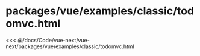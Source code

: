 # packages/vue/examples/classic/todomvc.html

<<< @/docs/Code/vue-next/vue-next/packages/vue/examples/classic/todomvc.html
